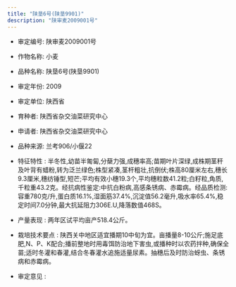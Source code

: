 ```yaml
---
title: "陕垦6号(陕垦9901)"
description: "陕审麦2009001号"
---
```

* 审定编号:  陕审麦2009001号

*  作物名称:  小麦

*  品种名称:  陕垦6号(陕垦9901)

*  审定年份:  2009

*  审定单位:  陕西省

* 育种者:  陕西省杂交油菜研究中心

*  申请者:  陕西省杂交油菜研究中心

*  品种来源:  兰考906/小偃22

*  特征特性 : 
半冬性,幼苗半匍匐,分蘖力强,成穗率高;苗期叶片深绿,成株期茎秆及叶背有蜡粉,转为泛兰绿色;株型紧凑,茎杆粗壮,抗倒伏;株高80厘米左右,穗长9.3厘米,穗纺锤型,短芒;平均有效小穗19.3个,平均穗粒数41.2粒;白籽粒,角质,千粒重43.2克。经抗病性鉴定:中抗白粉病,高感条锈病、赤霉病。经品质检测:容重780克/升,蛋白质16.1%,湿面筋37.4%,沉淀值56.2毫升,吸水率65.4%,稳定时间7.0分钟,最大抗延阻力306E.U,降落数值468S。
 
*  产量表现 : 
两年区试平均亩产518.4公斤。

*  栽培技术要点 : 
陕西关中地区适宜播期10中旬为宜。亩播量8-10公斤;施足底肥,N、P、K配合;播前整地时用毒饵防治地下害虫,或播种时以农药拌种,确保全苗;适时冬灌和春灌,结合冬春灌水追施适量尿素。抽穗后及时防治蚜虫、条锈病和赤霉病。

*  审定意见 : 


